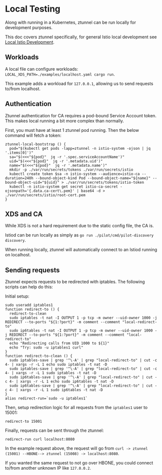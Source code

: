 # Local Testing

Along with running in a Kubernetes, ztunnel can be run locally for development purposes.

This doc covers ztunnel specifically, for general Istio local development see [Local Istio Development](https://github.com/howardjohn/local-istio-development).

## Workloads

A local file can configure workloads: `LOCAL_XDS_PATH=./examples/localhost.yaml cargo run`.

This example adds a workload for `127.0.0.1`, allowing us to send requests to/from localhost.

## Authentication

Ztunnel authentication for CA requires a pod-bound Service Account token. This makes local running a
bit more complex than normally.

First, you must have at least 1 ztunnel pod running. Then the below command will fetch a token:

```shell
ztunnel-local-bootstrap () {
  pod="$(kubectl get pods -lapp=ztunnel -n istio-system -ojson | jq '.items[0]')"
  sa="$(<<<"${pod}"  jq -r '.spec.serviceAccountName')"
  uid="$(<<<"${pod}"  jq -r '.metadata.uid')"
  name="$(<<<"${pod}"  jq -r '.metadata.name')"
  mkdir -p ./var/run/secrets/tokens ./var/run/secrets/istio
  kubectl create token $sa -n istio-system --audience=istio-ca --duration=240h --bound-object-kind Pod --bound-object-name="${name}" --bound-object-uid="${uid}" > ./var/run/secrets/tokens/istio-token
  kubectl -n istio-system get secret istio-ca-secret -ojsonpath='{.data.ca-cert\.pem}' | base64 -d > ./var/run/secrets/istio/root-cert.pem
}
```

## XDS and CA

While XDS is not a hard requirement due to the static config file, the CA is.

Istiod can be run locally as simply as `go run ./pilot/cmd/pilot-discovery discovery`.

When running locally, ztunnel will automatically connect to an Istiod running on localhost.

## Sending requests

Ztunnel expects requests to be redirected with iptables. The following scripts can help do this:

Initial setup:

```shell
sudo useradd iptables1
function redirect-to () {
  redirect-to-clean
  sudo iptables -t nat -I OUTPUT 1 -p tcp -m owner --uid-owner 1000 -j REDIRECT --to-ports "${1:?port}" -m comment --comment "local-redirect-to"
  sudo ip6tables -t nat -I OUTPUT 1 -p tcp -m owner --uid-owner 1000 -j REDIRECT --to-ports "${1:?port}" -m comment --comment "local-redirect-to"
  echo "Redirecting calls from UID 1000 to ${1}"
  echo "Try: sudo -u iptables1 curl"
}
function redirect-to-clean () {
  sudo iptables-save | grep '^\-A' | grep "local-redirect-to" | cut -c 4- | xargs -r -L 1 echo sudo iptables -t nat -D
  sudo iptables-save | grep '^\-A' | grep "local-redirect-to" | cut -c 4- | xargs -r -L 1 sudo iptables -t nat -D
  sudo ip6tables-save | grep '^\-A' | grep "local-redirect-to" | cut -c 4- | xargs -r -L 1 echo sudo ip6tables -t nat -D
  sudo ip6tables-save | grep '^\-A' | grep "local-redirect-to" | cut -c 4- | xargs -r -L 1 sudo ip6tables -t nat -D
}
alias redirect-run=`sudo -u iptables1`
```

Then, setup redirection logic for all requests from the `iptables1` user to 15001:

```shell
redirect-to 15001
```

Finally, requests can be sent through the ztunnel:

```shell
redirect-run curl localhost:8080
```

In the example request above, the request will go from `curl -> ztunnel (15001) --HBONE--> ztunnel (15008) -> localhost:8080`.

If you wanted the same request to not go over HBONE, you could connect to/from another unknown IP like `127.0.0.2`.
